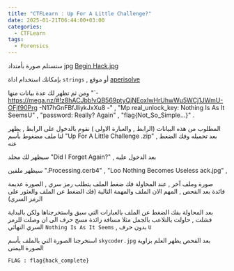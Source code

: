```yaml
---
title: "CTFLearn : Up For A Little Challenge?"
date: 2025-01-21T06:44:00+03:00
categories:
  - CTFLearn
tags:
  - Forensics
---
```


ستستلم صورة بأمتداد jpg [Begin Hack.jpg][Begin-Hack]


بإمكانك استخدام اداة `strings` , أو موقع [aperisolve][aperi-solve]


ومن ثم تظهر لك عدة بيانات منها "`- https://mega.nz/#!z8hACJbb!vQB569ptyQjNEoxIwHrUhwWu5WCj1JWmU-OFjf90Prg -N17hGnFBfJliykJxXu8 -" , "Mp real_unlock_key: Nothing Is As It SeemsU" , "password: Really? Again" , "flag{Not_So_Simple...}" . 

المطلوب من هذه البيانات (الرابط , والعبارة الاولى ) نقوم بالدخول على الرابط , يظهر لنا ملف مضغوط بأسم "Up For A Little Challenge
.zip" , بعد تحميله وفك الضغط عنه 

سيظهر لك مجلد "Did I Forget Again?" , بعد الدخول عليه 

سيظهر ملفين ".Processing.cerb4" , "Loo Nothing Becomes Useless ack.jpg" , 

صورة وملف آخر , عند المحاولة فك ضغط الملف يتطلب رمز سري , الصورة عديمة فائدة بعد الفحص , المهم الان الملف والمهمة التالية (فك الضغط عن الملف والعثور على الرمز السري)

بعد المحاولة بفك الضغط عن الملف بالعبارات التي سبق واستخرجناها ولكن بالبداية فشلت , حاولت بالتلاعب بالجمل مثلا مسافة زائدة مسح حرف الى ان وصلت للرمز السري النهائي `Nothing Is As It Seems` , بدون حرف `U` 

استخرجنا الصورة التي بالملف بأسم `skycoder.jpg` بعد الفحص يظهر العلم بزاوية الصورة اليمنى 

`FLAG : flag{hack_complete}`


[Begin-Hack]: https://mega.nz/file/LoABFK5K#0sEKbsU3sBUG8zWxpBfD1bQx_JY_MuYEWQvLrFIqWZ0
[aperi-solve]: https://www.aperisolve.com